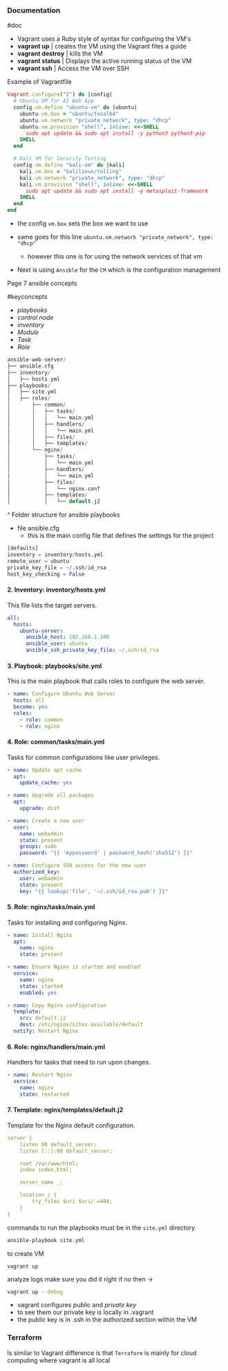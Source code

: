 
### Documentation 
#doc

- Vagrant uses a Ruby style of syntax for configuring the VM's 
- **vagrant up** | creates the VM using the Vagrant files a guide 
- **vagrant destroy** | kills the VM
- **vagrant status** | Displays the active running status of the VM 
- **vagrant ssh** | Access the VM over SSH 

Example of Vagrantfile 

```Ruby
Vagrant.configure("2") do |config|
  # Ubuntu VM for AI Web App
  config.vm.define "ubuntu-vm" do |ubuntu|
    ubuntu.vm.box = "ubuntu/focal64"
    ubuntu.vm.network "private_network", type: "dhcp"
    ubuntu.vm.provision "shell", inline: <<-SHELL
      sudo apt update && sudo apt install -y python3 python3-pip
    SHELL
  end

  # Kali VM for Security Testing
  config.vm.define "kali-vm" do |kali|
    kali.vm.box = "kalilinux/rolling"
    kali.vm.network "private_network", type: "dhcp"
    kali.vm.provision "shell", inline: <<-SHELL
      sudo apt update && sudo apt install -y metasploit-framework
    SHELL
  end
end
```


- the config `vm.box` sets the box we want to use 
- same goes for this line `ubuntu.vm.network "private_network", type: "dhcp"`
	- however this one is for using the network services of that vm 

- Next is using `Ansible` for the `CM` which is the configuration management 


Page 7 ansible concepts

#keyconcepts 
- *playbooks*
- *control node*
- *inventory*
- *Module*
- *Task*
- *Role*

```C
ansible-web-server/
├── ansible.cfg
├── inventory/
│   ├── hosts.yml
├── playbooks/
│   ├── site.yml
│   ├── roles/
│       ├── common/
│       │   ├── tasks/
│       │   │   └── main.yml
│       │   ├── handlers/
│       │   │   └── main.yml
│       │   ├── files/
│       │   ├── templates/
│       └── nginx/
│           ├── tasks/
│           │   └── main.yml
│           ├── handlers/
│           │   └── main.yml
│           ├── files/
│           │   └── nginx.conf
│           ├── templates/
│           │   └── default.j2
```

^ Folder structure for ansible playbooks

- file ansible.cfg 
	- this is the main config file that defines the settings for the project 

```Python
[defaults]
inventory = inventory/hosts.yml
remote_user = ubuntu
private_key_file = ~/.ssh/id_rsa
host_key_checking = False
```


#### **2. Inventory: inventory/hosts.yml**

This file lists the target servers.

```yaml
all:
  hosts:
    ubuntu-server:
      ansible_host: 192.168.1.100
      ansible_user: ubuntu
      ansible_ssh_private_key_file: ~/.ssh/id_rsa
```



#### **3. Playbook: playbooks/site.yml**

This is the main playbook that calls roles to configure the web server.

```yaml
- name: Configure Ubuntu Web Server
  hosts: all
  become: yes
  roles:
    - role: common
    - role: nginx
```

#### **4. Role: common/tasks/main.yml**

Tasks for common configurations like user privileges.

```yaml
- name: Update apt cache
  apt:
    update_cache: yes

- name: Upgrade all packages
  apt:
    upgrade: dist

- name: Create a new user
  user:
    name: webadmin
    state: present
    groups: sudo
    password: "{{ 'mypassword' | password_hash('sha512') }}"

- name: Configure SSH access for the new user
  authorized_key:
    user: webadmin
    state: present
    key: "{{ lookup('file', '~/.ssh/id_rsa.pub') }}"
```


#### **5. Role: nginx/tasks/main.yml**

Tasks for installing and configuring Nginx.

```yaml
- name: Install Nginx
  apt:
    name: nginx
    state: present

- name: Ensure Nginx is started and enabled
  service:
    name: nginx
    state: started
    enabled: yes

- name: Copy Nginx configuration
  template:
    src: default.j2
    dest: /etc/nginx/sites-available/default
  notify: Restart Nginx
```

#### **6. Role: nginx/handlers/main.yml**

Handlers for tasks that need to run upon changes.

```yaml
- name: Restart Nginx
  service:
    name: nginx
    state: restarted

```

#### **7. Template: nginx/templates/default.j2**

Template for the Nginx default configuration.

```yaml
server {
    listen 80 default_server;
    listen [::]:80 default_server;

    root /var/www/html;
    index index.html;

    server_name _;

    location / {
        try_files $uri $uri/ =404;
    }
}
```

commands to run the playbooks must be in the `site.yml` directory 

```bash
ansible-playbook site.yml
```

to create VM

```
vagrant up
```

analyze logs make sure you did it right if no then ->

```bash
vagrant up --debug
```

- vagrant configures *public* and *private key* 
- to see them our private key is locally in .vagrant 
- the public key is in .ssh in the authorized section within the VM 


### Terraform 

Is similar to Vagrant difference is that `Terraform` is mainly for cloud computing where vagrant is all local